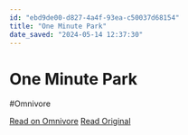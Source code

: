 ```yaml
---
id: "ebd9de00-d827-4a4f-93ea-c50037d68154"
title: "One Minute Park"
date_saved: "2024-05-14 12:37:30"
---
```


# One Minute Park
#Omnivore

[Read on Omnivore](https://omnivore.app/me/one-minute-park-18f76e4b3bc)
[Read Original](https://oneminutepark.tv)

